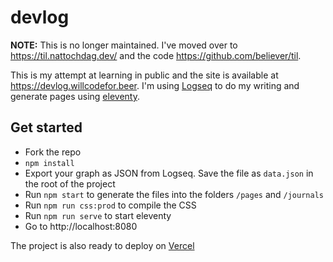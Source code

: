 # devlog

**NOTE:** This is no longer maintained. I've moved over to https://til.nattochdag.dev/ and the code https://github.com/believer/til.

This is my attempt at learning in public and the site is available at https://devlog.willcodefor.beer. I'm using [Logseq](https://github.com/logseq/logseq) to do my writing and generate pages using [eleventy](https://github.com/11ty/eleventy/).

## Get started

- Fork the repo
- `npm install`
- Export your graph as JSON from Logseq. Save the file as `data.json` in the
  root of the project
- Run `npm start` to generate the files into the folders `/pages` and `/journals`
- Run `npm run css:prod` to compile the CSS
- Run `npm run serve` to start eleventy
- Go to http://localhost:8080

The project is also ready to deploy on [Vercel](https://vercel.com/believer)
